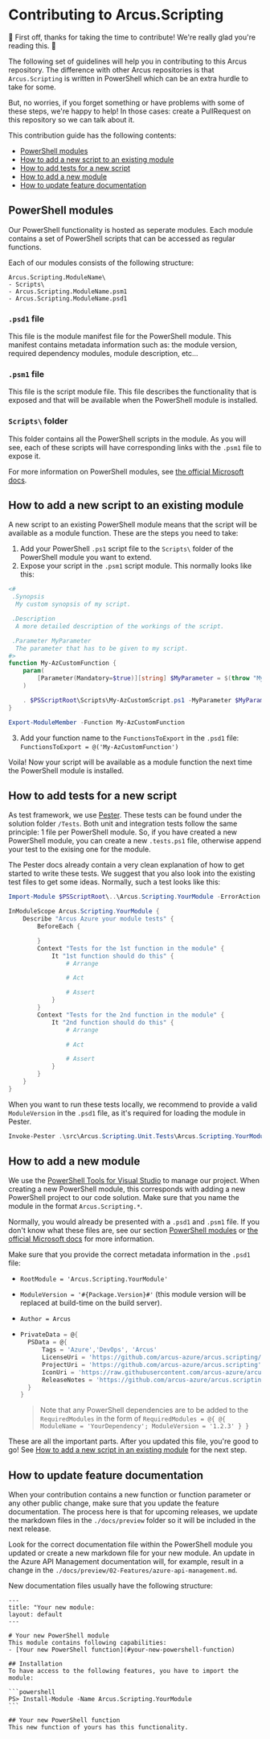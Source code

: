 # Contributing to Arcus.Scripting
🎉 First off, thanks for taking the time to contribute! We're really glad you're reading this. 🎉

The following set of guidelines will help you in contributing to this Arcus repository. The difference with other Arcus repositories is that `Arcus.Scripting` is written in PowerShell which can be an extra hurdle to take for some.

But, no worries, if you forget something or have problems with some of these steps, we're happy to help! In those cases: create a PullRequest on this repository so we can talk about it.

This contribution guide has the following contents:
- [PowerShell modules](#powershell-modules)
- [How to add a new script to an existing module](#how-to-add-a-new-script-to-an-existing-module)
- [How to add tests for a new script](#how-to-add-tests-for-a-new-script)
- [How to add a new module](#how-to-add-a-new-module)
- [How to update feature documentation](#how-to-update-feature-documentation)

## PowerShell modules
Our PowerShell functionality is hosted as seperate modules. Each module contains a set of PowerShell scripts that can be accessed as regular functions.

Each of our modules consists of the following structure:
```
Arcus.Scripting.ModuleName\
- Scripts\
- Arcus.Scripting.ModuleName.psm1
- Arcus.Scripting.ModuleName.psd1
```

### `.psd1` file
This file is the module manifest file for the PowerShell module. This manifest contains metadata information such as: the module version, required dependency modules, module description, etc...

### `.psm1` file
This file is the script module file. This file describes the functionality that is exposed and that will be available when the PowerShell module is installed.

### `Scripts\` folder
This folder contains all the PowerShell scripts in the module. As you will see, each of these scripts will have corresponding links with the `.psm1` file to expose it.

For more information on PowerShell modules, see [the official Microsoft docs](https://docs.microsoft.com/en-us/powershell/scripting/developer/module/understanding-a-windows-powershell-module).

## How to add a new script to an existing module
A new script to an existing PowerShell module means that the script will be available as a module function.
These are the steps you need to take:

1. Add your PowerShell `.ps1` script file to the `Scripts\` folder of the PowerShell module you want to extend.
2. Expose your script in the `.psm1` script module. This normally looks like this:

```powershell
<#
 .Synopsis
  My custom synopsis of my script.

 .Description
  A more detailed description of the workings of the script.

 .Parameter MyParameter
  The parameter that has to be given to my script. 
#>
function My-AzCustomFunction {
    param(
        [Parameter(Mandatory=$true)][string] $MyParameter = $(throw "My custom script requires this parameter")
    )

    . $PSScriptRoot\Scripts\My-AzCustomScript.ps1 -MyParameter $MyParameter
}

Export-ModuleMember -Function My-AzCustomFunction
```

3. Add your function name to the `FunctionsToExport` in the `.psd1` file: `FunctionsToExport = @('My-AzCustomFunction')`

Voila! Now your script will be available as a module function the next time the PowerShell module is installed.

## How to add tests for a new script
As test framework, we use [Pester](https://pester.dev/docs/quick-start). These tests can be found under the solution folder `/Tests`. Both unit and integration tests follow the same principle: 1 file per PowerShell module. So, if you have created a new PowerShell module, you can create a new `.tests.ps1` file, otherwise append your test to the exising one for the module.

The Pester docs already contain a very clean explanation of how to get started to write these tests. We suggest that you also look into the existing test files to get some ideas.
Normally, such a test looks like this:

```powershell
Import-Module $PSScriptRoot\..\Arcus.Scripting.YourModule -ErrorAction Stop

InModuleScope Arcus.Scripting.YourModule {
    Describe "Arcus Azure your module tests" {
        BeforeEach {

        }
        Context "Tests for the 1st function in the module" {
            It "1st function should do this" {
                # Arrange

                # Act

                # Assert
            }
        }
        Context "Tests for the 2nd function in the module" {
            It "2nd function should do this" {
                # Arrange

                # Act

                # Assert
            }
        }
    }
}
```

When you want to run these tests locally, we recommend to provide a valid `ModuleVersion` in the `.psd1` file, as it's required for loading the module in Pester.

```powershell
Invoke-Pester .\src\Arcus.Scripting.Unit.Tests\Arcus.Scripting.YourModule.tests.ps1
```

## How to add a new module
We use the [PowerShell Tools for Visual Studio](https://ironmansoftware.com/powershell-pro-tools) to manage our project. When creating a new PowerShell module, this corresponds with adding a new PowerShell project to our code solution. Make sure that you name the module in the format `Arcus.Scripting.*`.

Normally, you would already be presented with a `.psd1` and `.psm1` file. If you don't know what these files are, see our section [PowerShell modules](#powershell-modules) or [the official Microsoft docs](https://docs.microsoft.com/en-us/powershell/scripting/developer/module/understanding-a-windows-powershell-module) for more information.

Make sure that you provide the correct metadata information in the `.psd1` file:
- `RootModule = 'Arcus.Scripting.YourModule'`
- `ModuleVersion = '#{Package.Version}#'` (this module version will be replaced at build-time on the build server).
- `Author = Arcus`
- ```powershell
  PrivateData = @{ 
    PSData = @{
        Tags = 'Azure','DevOps', 'Arcus'
        LicenseUri = 'https://github.com/arcus-azure/arcus.scripting/blob/main/LICENSE'
        ProjectUri = 'https://github.com/arcus-azure/arcus.scripting'
        IconUri = 'https://raw.githubusercontent.com/arcus-azure/arcus/master/media/arcus.png'
        ReleaseNotes = 'https://github.com/arcus-azure/arcus.scripting/releases/tag/v#{Package.Version}#'
    }
  }
  ```

    > Note that any PowerShell dependencies are to be added to the `RequiredModules` in the form of `RequiredModules = @{ @{ ModuleName = 'YourDependency'; ModuleVersion = '1.2.3' } }`

These are all the important parts. After you updated this file, you're good to go!
See [How to add a new script in an existing module](#how-to-add-a-new-script-in-an-existing-module) for the next step.

## How to update feature documentation
When your contribution contains a new function or function parameter or any other public change, make sure that you update the feature documentation.
The process here is that for upcoming releases, we update the markdown files in the `./docs/preview` folder so it will be included in the next release.

Look for the correct documentation file within the PowerShell module you updated or create a new markdown file for your new module.
An update in the Azure API Management documentation will, for example, result in a change in the `./docs/preview/02-Features/azure-api-management.md`.

New documentation files usually have the following structure:

````
---
title: "Your new module:
layout: default
---

# Your new PowerShell module
This module contains following capabilities:
- [Your new PowerShell function](#your-new-powershell-function)

## Installation
To have access to the following features, you have to import the module:

```powershell
PS> Install-Module -Name Arcus.Scripting.YourModule
```

## Your new PowerShell function
This new function of yours has this functionality.
